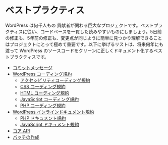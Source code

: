 <!--
# Best Practices
-->

# ベストプラクティス

<!--
WordPress is a big project with thousands of contributors. It’s important that best practices are followed so that the codebase is consistent and readable, and changes are easy to find and read, whether the code is five days old or five years old. What follows are a series of best practices to help keep WordPress code clean and well documented for years to come.
-->

WordPress は何千人もの	貢献者が関わる巨大なプロジェクトです。ベストプラクティスに従い、コードベースを一貫した読みやすいものにしましょう。5日前の修正も、5年前の修正も、変更点が同じように簡単に見つかり理解できることはプロジェクトにとって極めて重要です。以下に挙げるリストは、将来何年にも渡って WordPress のソースコードをクリーンに正しくドキュメント化するベストプラクティスです。

<!--
*   [Commit Messages](https://make.wordpress.org/core/handbook/best-practices/commit-messages/)
*   [WordPress Coding Standards](https://developer.wordpress.org/coding-standards/wordpress-coding-standards/)
    *   [Accessibility Coding Standards](https://developer.wordpress.org/coding-standards/wordpress-coding-standards/accessibility/)
    *   [CSS Coding Standards](https://developer.wordpress.org/coding-standards/wordpress-coding-standards/css/)
    *   [HTML Coding Standards](https://developer.wordpress.org/coding-standards/wordpress-coding-standards/html/)
    *   [JavaScript Coding Standards](https://developer.wordpress.org/coding-standards/wordpress-coding-standards/javascript/)
    *   [PHP Coding Standards](https://developer.wordpress.org/coding-standards/wordpress-coding-standards/php/)
*   [Inline Documentation Standards](https://developer.wordpress.org/coding-standards/inline-documentation-standards/)
    *   [PHP Documentation Standards](https://developer.wordpress.org/coding-standards/inline-documentation-standards/php/)
    *   [JavaScript Documentation Standards](https://developer.wordpress.org/coding-standards/inline-documentation-standards/javascript/)
*   [Core APIs](https://make.wordpress.org/core/handbook/best-practices/core-apis/)
*   [Writing Patches](https://make.wordpress.org/core/handbook/best-practices/writing-patches/)
-->

*   [コミットメッセージ](https://make.wordpress.org/core/handbook/best-practices/commit-messages/)
*   [WordPress コーディング規約](https://ja.wordpress.org/team/handbook/coding-standards/wordpress-coding-standards/)
    *   [アクセシビリティコーディング規約](https://ja.wordpress.org/team/handbook/coding-standards/wordpress-coding-standards/accessibility/)
    *   [CSS コーディング規約](https://ja.wordpress.org/team/handbook/coding-standards/wordpress-coding-standards/css/)
    *   [HTML コーディング規約](https://ja.wordpress.org/team/handbook/coding-standards/wordpress-coding-standards/html/)
    *   [JavaScript コーディング規約](https://ja.wordpress.org/team/handbook/coding-standards/wordpress-coding-standards/javascript/)
    *   [PHP コーディング規約](https://ja.wordpress.org/team/handbook/coding-standards/wordpress-coding-standards/php/)
*   [WordPress インラインドキュメント規約](https://ja.wordpress.org/team/handbook/coding-standards/inline-documentation-standards/)
    *   [PHP ドキュメント規約](https://ja.wordpress.org/team/handbook/coding-standards/inline-documentation-standards/php/)
    *   [JavaScript ドキュメント規約](https://ja.wordpress.org/team/handbook/coding-standards/inline-documentation-standards/javascript/)
*   [コア API](https://make.wordpress.org/core/handbook/best-practices/core-apis/)
*   [パッチの作成](https://make.wordpress.org/core/handbook/best-practices/writing-patches/)
